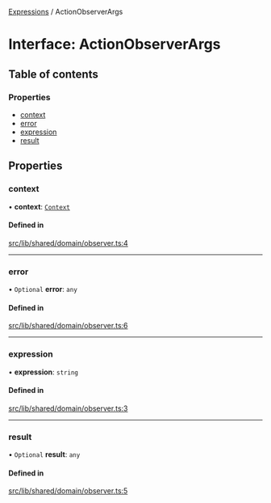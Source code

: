 [Expressions](../README.md) / ActionObserverArgs

# Interface: ActionObserverArgs

## Table of contents

### Properties

- [context](ActionObserverArgs.md#context)
- [error](ActionObserverArgs.md#error)
- [expression](ActionObserverArgs.md#expression)
- [result](ActionObserverArgs.md#result)

## Properties

### context

• **context**: [`Context`](../classes/Context.md)

#### Defined in

[src/lib/shared/domain/observer.ts:4](https://github.com/data7expressions/3xpr/blob/0681e5e0ab11411af82827485c7d10cdec6b6fd6/src/lib/shared/domain/observer.ts#L4)

___

### error

• `Optional` **error**: `any`

#### Defined in

[src/lib/shared/domain/observer.ts:6](https://github.com/data7expressions/3xpr/blob/0681e5e0ab11411af82827485c7d10cdec6b6fd6/src/lib/shared/domain/observer.ts#L6)

___

### expression

• **expression**: `string`

#### Defined in

[src/lib/shared/domain/observer.ts:3](https://github.com/data7expressions/3xpr/blob/0681e5e0ab11411af82827485c7d10cdec6b6fd6/src/lib/shared/domain/observer.ts#L3)

___

### result

• `Optional` **result**: `any`

#### Defined in

[src/lib/shared/domain/observer.ts:5](https://github.com/data7expressions/3xpr/blob/0681e5e0ab11411af82827485c7d10cdec6b6fd6/src/lib/shared/domain/observer.ts#L5)
